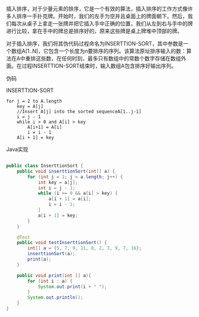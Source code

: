 <p>
插入排序，对于少量元素的排序，它是一个有效的算法，插入排序的工作方式像许多人排序一手扑克牌。开始时，我们的左手为空并且桌面上的牌面朝下。然后，我们每次从桌子上拿走一张牌并把它插入手中正确的位置，我们从左到右与手中的牌进行比较，拿在手中的牌总是排序好的，原来这些牌是桌上牌堆中顶部的牌。
</p>
<p>
对于插入排序，我们将其伪代码过程命名为INSERTTION-SORT，其中参数是一个数组A[1..N]，它包含一个长度为n要排序的序列。该算法原址排序输入的数：算法在A中重排这些数，在任何时刻，最多只有数组中的常数个数字存储在数组外面。在过程INSERTTION-SORT结束时，输入数组A包含排序好输出序列。
</p>
<p>伪码</p>
INSERTTION-SORT

```
for j = 2 to A.length
    key = A[j]
    //Insert A[j] into the sorted sequenceA[1..j-1]
    i = j - 1
    while i > 0 and A[i] > key
        A[i+1] = A[i]
        i = i - 1
    A[i + 1] = key
```

<p>Java实现</p>

```java

public class InserttionSort {
    public void inserttionSort(int[] a) {
        for (int j = 1; j < a.length; j++) {
            int key = a[j];
            int i = j - 1;
            while (i >= 0 && a[i] > key) {
                a[i + 1] = a[i];
                i = i - 1;
            }
            a[i + 1] = key;
        }
    }

    @Test
    public void testInserttionSort() {
        int[] a = {5, 7, 9, 11, 8, 2, 3, 9, 7, 16};
        inserttionSort(a);
        print(a);
    }

    public void print(int [] a){
        for (int i : a) {
            System.out.print(i + " ");
        }
        System.out.println();
    }
}

```